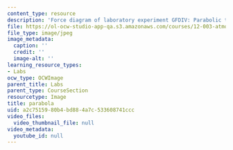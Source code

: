 ```yaml
---
content_type: resource
description: 'Force diagram of laboratory experiment GFDIV: Parabolic table.'
file: https://ol-ocw-studio-app-qa.s3.amazonaws.com/courses/12-003-atmosphere-ocean-and-climate-dynamics-fall-2008/a2c7515980b4bd884a7c533608741ccc_parabola.jpg
file_type: image/jpeg
image_metadata:
  caption: ''
  credit: ''
  image-alt: ''
learning_resource_types:
- Labs
ocw_type: OCWImage
parent_title: Labs
parent_type: CourseSection
resourcetype: Image
title: parabola
uid: a2c75159-80b4-bd88-4a7c-533608741ccc
video_files:
  video_thumbnail_file: null
video_metadata:
  youtube_id: null
---
```

